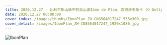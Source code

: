 ```yaml
---
title: 2020.12.27 - 比利牛斯山脉中的高山湖Ibón de Plan，西班牙韦斯卡 (© Getty Images)
date: 2020.12.27 00:00:00
cover_index: /images/thumbs/IbonPlan_ZH-CN8564017247_533x300.jpg
cover_detail: /images/IbonPlan_ZH-CN8564017247_1920x1080.jpg
---
```


![IbonPlan](/images/IbonPlan_ZH-CN8564017247_1920x1080.jpg)

